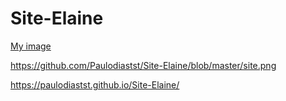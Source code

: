 # Site-Elaine

[My image](username.github.com/repository/img/site.png)

https://github.com/Paulodiastst/Site-Elaine/blob/master/site.png

https://paulodiastst.github.io/Site-Elaine/
